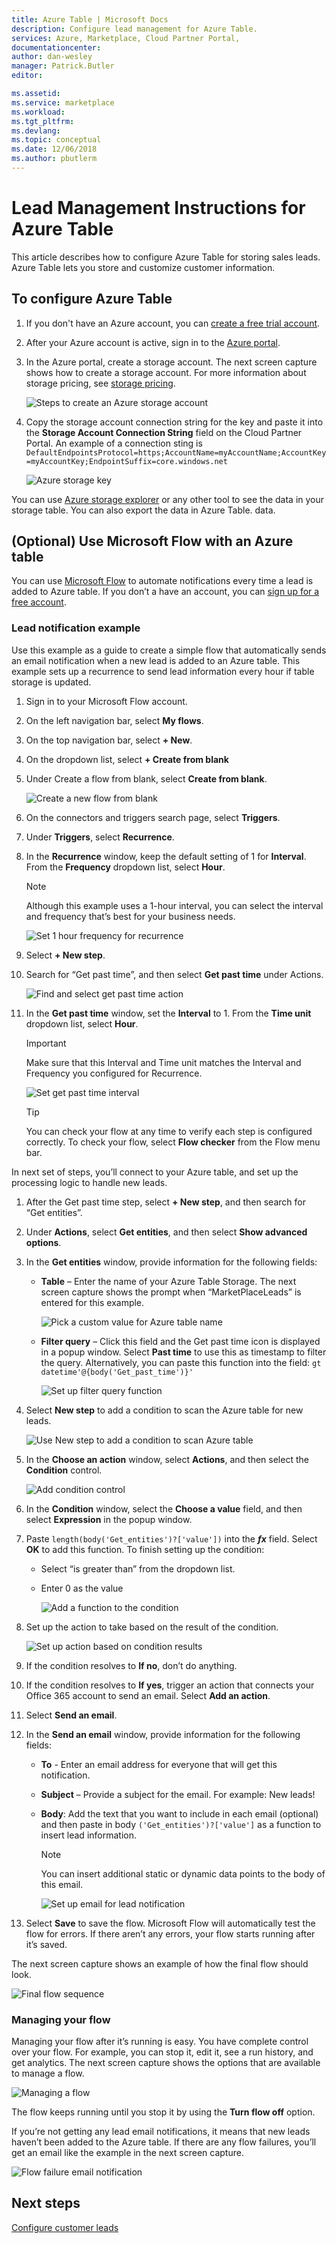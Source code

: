 ```yaml
---
title: Azure Table | Microsoft Docs
description: Configure lead management for Azure Table.
services: Azure, Marketplace, Cloud Partner Portal, 
documentationcenter:
author: dan-wesley
manager: Patrick.Butler  
editor:

ms.assetid: 
ms.service: marketplace
ms.workload: 
ms.tgt_pltfrm: 
ms.devlang: 
ms.topic: conceptual
ms.date: 12/06/2018
ms.author: pbutlerm
---
```



# Lead Management Instructions for Azure Table

This article describes how to configure Azure Table for storing sales leads. Azure Table lets you store and customize customer information.

## To configure Azure Table

1.  If you don't have an Azure account, you can [create a free trial account](https://azure.microsoft.com/pricing/free-trial/).

2.  After your Azure account is active, sign in to the [Azure     portal](https://portal.azure.com).
3.  In the Azure portal, create a storage account. The next screen capture shows how to create a storage account. For more information about storage pricing, see [storage pricing](https://azure.microsoft.com/pricing/details/storage/).

    ![Steps to create an Azure storage account](./media/cloud-partner-portal-lead-management-instructions-azure-table/azurestoragecreate.png)

4.  Copy the storage account connection string for the key and paste it into the **Storage Account Connection String** field on the Cloud Partner Portal. An example of a connection sting is `DefaultEndpointsProtocol=https;AccountName=myAccountName;AccountKey=myAccountKey;EndpointSuffix=core.windows.net`
    
    ![Azure storage key](./media/cloud-partner-portal-lead-management-instructions-azure-table/azurestoragekeys.png)

You can use [Azure storage explorer](https://azurestorageexplorer.codeplex.com/) or any other tool to see the data in your storage table. You can also export the data in Azure Table.
data.

## **(Optional)** Use Microsoft Flow with an Azure table

You can use [Microsoft Flow](https://docs.microsoft.com/flow/) to automate notifications every time a lead is added to Azure table. If you don’t a have an account, you can [sign up for a free account](https://flow.microsoft.com/).

### Lead notification example

Use this example as a guide to create a simple flow that automatically sends an email notification when a new lead is added to an Azure table. This example sets up a recurrence to send lead information every hour if table storage is updated.

1. Sign in to your Microsoft Flow account.
2. On the left navigation bar, select **My flows**.
3. On the top navigation bar, select **+ New**.  
4. On the dropdown list, select **+ Create from blank**
5. Under Create a flow from blank, select **Create from blank**.

   ![Create a new flow from blank](./media/cloud-partner-portal-lead-management-instructions-azure-table/msflow-create-from-blank.png)

6. On the connectors and triggers search page, select **Triggers**.
7. Under **Triggers**, select **Recurrence**.
8. In the **Recurrence** window, keep the default setting of 1 for **Interval**. From the **Frequency** dropdown list, select **Hour**.

   >[!NOTE] 
   >Although this example uses a 1-hour interval, you can select the interval and frequency that’s best for your business needs.

   ![Set 1 hour frequency for recurrence](./media/cloud-partner-portal-lead-management-instructions-azure-table/msflow-recurrence-dropdown.png)

9. Select **+ New step**.
10. Search for “Get past time”, and then select **Get past time** under Actions. 

    ![Find and select get past time action](./media/cloud-partner-portal-lead-management-instructions-azure-table/msflow-search-getpasttime.png)

11. In the **Get past time** window, set the **Interval** to 1.  From the **Time unit** dropdown list, select **Hour**.
    >[!IMPORTANT] 
    >Make sure that this Interval and Time unit matches the Interval and Frequency you configured for Recurrence.

    ![Set get past time interval](./media/cloud-partner-portal-lead-management-instructions-azure-table/msflow-getpast-time.png)

    >[!TIP] 
    >You can check your flow at any time to verify each step is configured correctly. To check your flow, select **Flow checker** from the Flow menu bar.

In next set of steps, you’ll connect to your Azure table, and set up the processing logic to handle new leads.

1. After the Get past time step, select **+ New step**, and then search for “Get entities”.
2. Under **Actions**, select **Get entities**, and then select **Show advanced options**.
3. In the **Get entities** window, provide information for the following fields:

   - **Table** – Enter the name of your Azure Table Storage. The next screen capture shows the prompt when “MarketPlaceLeads” is entered for this example. 

     ![Pick a custom value for Azure table name](./media/cloud-partner-portal-lead-management-instructions-azure-table/msflow-getentities-table-name.png)

   - **Filter query** – Click this field and the Get past time icon is displayed in a popup window. Select **Past time** to use this as timestamp to filter the query. Alternatively, you can paste this function into the field: `gt datetime'@{body('Get_past_time')}'`

     ![Set up filter query function](./media/cloud-partner-portal-lead-management-instructions-azure-table/msflow-getentities-filterquery.png)

4. Select **New step** to add a condition to scan the Azure table for new leads.

   ![Use New step to add a condition to scan Azure table](./media/cloud-partner-portal-lead-management-instructions-azure-table/msflow-add-filterquery-new-step.png)

5. In the **Choose an action** window, select **Actions**, and then select the **Condition** control.

     ![Add condition control](./media/cloud-partner-portal-lead-management-instructions-azure-table/msflow-action-condition-control.png)

6. In the **Condition** window, select the **Choose a value** field, and then select **Expression** in the popup window.
7. Paste `length(body('Get_entities')?['value'])` into the ***fx*** field. Select **OK** to add this function. To finish setting up the condition:

   - Select “is greater than” from the dropdown list.
   - Enter 0 as the value 

     ![Add a function to the condition](./media/cloud-partner-portal-lead-management-instructions-azure-table/msflow-condition-fx0.png)

8. Set up the action to take based on the result of the condition.

     ![Set up action based on condition results](./media/cloud-partner-portal-lead-management-instructions-azure-table/msflow-condition-pick-action.png)

9. If the condition resolves to **If no**, don’t do anything. 
10. If the condition resolves to **If yes**, trigger an action that connects your Office 365 account to send an email. Select **Add an action**.
11. Select **Send an email**. 
12. In the **Send an email** window, provide information for the following fields:

    - **To** - Enter an email address for everyone that will get this notification.
    - **Subject** – Provide a subject for the email. For example: New leads!
    - **Body**:   Add the text that you want to include in each email (optional) and then paste in body  `('Get_entities')?['value']` as a function to insert lead information.

      >[!NOTE] 
      >You can insert additional static or dynamic data points to the body of this email.

       ![Set up email for lead notification](./media/cloud-partner-portal-lead-management-instructions-azure-table/msflow-emailbody-fx.png)

13. Select **Save** to save the flow. Microsoft Flow will automatically test the flow for errors. If there aren’t any errors, your flow starts running after it’s saved.

The next screen capture shows an example of how the final flow should look.

 ![Final flow sequence](./media/cloud-partner-portal-lead-management-instructions-azure-table/msflow-end-to-end.png)

### Managing your flow

Managing your flow after it’s running is easy.  You have complete control over your flow. For example, you can stop it, edit it, see a run history, and get analytics. The next screen capture shows the options that are available to manage a flow. 

 ![Managing a flow](./media/cloud-partner-portal-lead-management-instructions-azure-table/msflow-manage-completed.png)

The flow keeps running until you stop it by using the **Turn flow off** option.

If you’re not getting any lead email notifications, it means that new leads haven’t been added to the Azure table. If there are any flow failures, you’ll get an email like the example in the next screen capture.

 ![Flow failure email notification](./media/cloud-partner-portal-lead-management-instructions-azure-table/msflow-failure-note.png)

## Next steps

[Configure customer leads](https://docs.microsoft.com/azure/marketplace/cloud-partner-portal-orig/cloud-partner-portal-get-customer-leads)